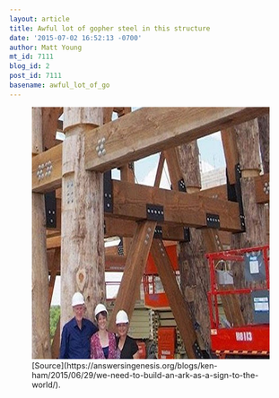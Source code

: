 ```yaml
---
layout: article
title: Awful lot of gopher steel in this structure
date: '2015-07-02 16:52:13 -0700'
author: Matt Young
mt_id: 7111
blog_id: 2
post_id: 7111
basename: awful_lot_of_go
---
```

<figure>
<img src="/uploads/2015/Ark_Construction_Detail_600.jpg" alt="Ark_Construction_Detail_600.jpg" width="600" height="450" />
<figcaption markdown="span">
[Source](https://answersingenesis.org/blogs/ken-ham/2015/06/29/we-need-to-build-an-ark-as-a-sign-to-the-world/).

</figcaption>
</figure>
